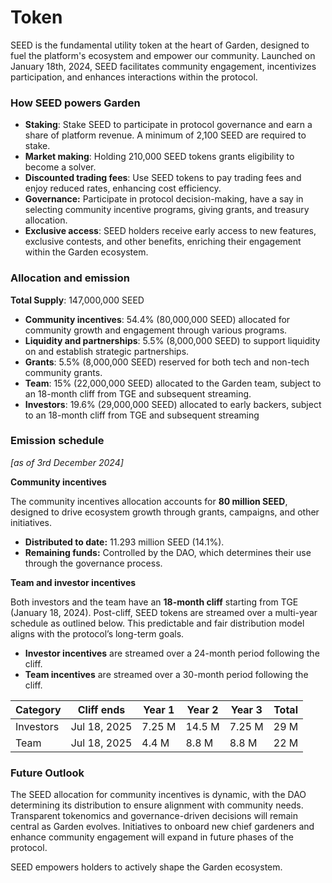 # Token

SEED is the fundamental utility token at the heart of Garden, designed to fuel the platform's ecosystem and empower our community. Launched on January 18th, 2024, SEED facilitates community engagement, incentivizes participation, and enhances interactions within the protocol.

### How SEED powers Garden <a href="#token-utility-and-benefits" id="token-utility-and-benefits"></a>

* **Staking**: Stake SEED to participate in protocol governance and earn a share of platform revenue. A minimum of 2,100 SEED are required to stake.
* **Market making**: Holding 210,000 SEED tokens grants eligibility to become a solver.&#x20;
* **Discounted trading fees**: Use SEED tokens to pay trading fees and enjoy reduced rates, enhancing cost efficiency.
* **Governance:** Participate in protocol decision-making, have a say in selecting community incentive programs, giving grants, and treasury allocation.
* **Exclusive access**: SEED holders receive early access to new features, exclusive contests, and other benefits, enriching their engagement within the Garden ecosystem.

### Allocation and emission[​](https://docs.garden.finance/home/basics/token/#tokenomics-and-allocation) <a href="#tokenomics-and-allocation" id="tokenomics-and-allocation"></a>

**Total Supply**: 147,000,000 SEED

* **Community incentives**: 54.4% (80,000,000 SEED) allocated for community growth and engagement through various programs.
* **Liquidity and partnerships**: 5.5% (8,000,000 SEED) to support liquidity on and establish strategic partnerships.
* **Grants**: 5.5% (8,000,000 SEED) reserved for both tech and non-tech community grants.
* **Team**: 15% (22,000,000 SEED) allocated to the Garden team, subject to an 18-month cliff from TGE and subsequent streaming.
* **Investors**: 19.6% (29,000,000 SEED) allocated to early backers, subject to an 18-month cliff from TGE and subsequent streaming

### Emission schedule <a href="#seed-emission-schedule" id="seed-emission-schedule"></a>

_\[as of 3rd December 2024]_[_​_](https://docs.garden.finance/home/basics/token/#seed-emission-schedule)

**Community incentives**

The community incentives allocation accounts for **80 million SEED**, designed to drive ecosystem growth through grants, campaigns, and other initiatives.

* **Distributed to date:** 11.293 million SEED (14.1%).
* **Remaining funds:** Controlled by the DAO, which determines their use through the governance process.

**Team and investor incentives**

Both investors and the team have an **18-month cliff** starting from TGE (January 18, 2024). Post-cliff, SEED tokens are streamed over a multi-year schedule as outlined below. This predictable and fair distribution model aligns with the protocol’s long-term goals.

* **Investor incentives** are streamed over a 24-month period following the cliff.
* **Team incentives** are streamed over a 30-month period following the cliff.

| Category  | Cliff ends   | Year 1 | Year 2 | Year 3 | Total |
| --------- | ------------ | ------ | ------ | ------ | ----- |
| Investors | Jul 18, 2025 | 7.25 M | 14.5 M | 7.25 M | 29 M  |
| Team      | Jul 18, 2025 | 4.4 M  | 8.8 M  | 8.8 M  | 22 M  |

### Future Outlook[​](https://docs.garden.finance/home/basics/token/#future-outlook) <a href="#future-outlook" id="future-outlook"></a>

The SEED allocation for community incentives is dynamic, with the DAO determining its distribution to ensure alignment with community needs. Transparent tokenomics and governance-driven decisions will remain central as Garden evolves. Initiatives to onboard new chief gardeners and enhance community engagement will expand in future phases of the protocol.

SEED empowers holders to actively shape the Garden ecosystem.
